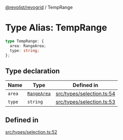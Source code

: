 [@revolist/revogrid](README.md) / TempRange

# Type Alias: TempRange

```ts
type TempRange: {
  area: RangeArea;
  type: string;
};
```

## Type declaration

| Name | Type | Defined in |
| ------ | ------ | ------ |
| `area` | [`RangeArea`](TypeAlias.RangeArea.md) | [src/types/selection.ts:54](https://github.com/revolist/revogrid/blob/b6cbd022f95d7e046d6bc88abeaf01a3bc067577/src/types/selection.ts#L54) |
| `type` | `string` | [src/types/selection.ts:53](https://github.com/revolist/revogrid/blob/b6cbd022f95d7e046d6bc88abeaf01a3bc067577/src/types/selection.ts#L53) |

## Defined in

[src/types/selection.ts:52](https://github.com/revolist/revogrid/blob/b6cbd022f95d7e046d6bc88abeaf01a3bc067577/src/types/selection.ts#L52)
